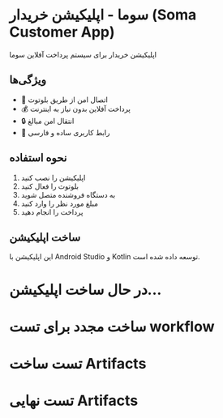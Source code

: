 # سوما - اپلیکیشن خریدار (Soma Customer App)

اپلیکیشن خریدار برای سیستم پرداخت آفلاین سوما

## ویژگی‌ها

- 🔗 اتصال امن از طریق بلوتوث
- 💰 پرداخت آفلاین بدون نیاز به اینترنت  
- 🔒 انتقال امن مبالغ
- 📱 رابط کاربری ساده و فارسی

## نحوه استفاده

1. اپلیکیشن را نصب کنید
2. بلوتوث را فعال کنید
3. به دستگاه فروشنده متصل شوید
4. مبلغ مورد نظر را وارد کنید
5. پرداخت را انجام دهید

## ساخت اپلیکیشن

این اپلیکیشن با Android Studio و Kotlin توسعه داده شده است.

# در حال ساخت اپلیکیشن...
# ساخت مجدد برای تست workflow
# تست ساخت Artifacts
# تست نهایی Artifacts
